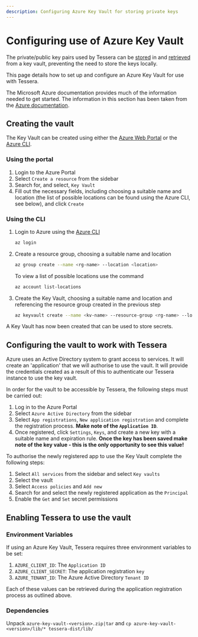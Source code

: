 ```yaml
---
description: Configuring Azure Key Vault for storing private keys
---
```


# Configuring use of Azure Key Vault

The private/public key pairs used by Tessera can be [stored] in and [retrieved] from a key vault, preventing the need to store the keys locally.

This page details how to set up and configure an Azure Key Vault for use with Tessera.

The Microsoft Azure documentation provides much of the information needed to get started.
The information in this section has been taken from the [Azure documentation](https://docs.microsoft.com/en-us/azure/key-vault).

## Creating the vault

The Key Vault can be created using either the [Azure Web Portal](https://azure.microsoft.com/en-gb/features/azure-portal/) or the [Azure CLI](https://docs.microsoft.com/en-gb/cli/azure/install-azure-cli?view=azure-cli-latest).

### Using the portal

1. Login to the Azure Portal
1. Select `Create a resource` from the sidebar
1. Search for, and select, `Key Vault`
1. Fill out the necessary fields, including choosing a suitable name and location (the list of possible locations can be found using the Azure CLI, see below), and click `Create`

### Using the CLI

1. Login to Azure using the [Azure CLI](https://docs.microsoft.com/en-gb/cli/azure/install-azure-cli?view=azure-cli-latest)

    ```bash
    az login
    ```

1. Create a resource group, choosing a suitable name and location

    ```bash
    az group create --name <rg-name> --location <location>
    ```

    To view a list of possible locations use the command

    ```bash
    az account list-locations
    ```

1. Create the Key Vault, choosing a suitable name and location and referencing the resource group created in the previous step

    ```bash
    az keyvault create --name <kv-name> --resource-group <rg-name> --location <location>
    ```

A Key Vault has now been created that can be used to store secrets.

## Configuring the vault to work with Tessera

Azure uses an Active Directory system to grant access to services.
It will create an 'application' that we will authorise to use the vault.
It will provide the credentials created as a result of this to authenticate our Tessera instance to use the key vault.

In order for the vault to be accessible by Tessera, the following steps must be carried out:

1. Log in to the Azure Portal
1. Select `Azure Active Directory` from the sidebar
1. Select `App registrations`, `New application registration` and complete the registration process. **Make note of the `Application ID`**.
1. Once registered, click `Settings`, `Keys`, and create a new key with a suitable name and expiration rule. **Once the key has been saved make note of the key value - this is the only opportunity to see this value!**

To authorise the newly registered app to use the Key Vault complete the following steps:

1. Select `All services` from the sidebar and select `Key vaults`
1. Select the vault
1. Select `Access policies` and `Add new`
1. Search for and select the newly registered application as the `Principal`
1. Enable the `Get` and `Set` secret permissions

## Enabling Tessera to use the vault

### Environment Variables

If using an Azure Key Vault, Tessera requires three environment variables to be set:

1. `AZURE_CLIENT_ID`: The `Application ID`
1. `AZURE_CLIENT_SECRET`: The application registration `key`
1. `AZURE_TENANT_ID`: The Azure Active Directory `Tenant ID`

Each of these values can be retrieved during the application registration process as outlined above.

### Dependencies

Unpack `azure-key-vault-<version>.zip|tar` and `cp azure-key-vault-<version>/lib/* tessera-dist/lib/`

<!--links -->
[stored]: ../../Generate-Keys/Azure-Key-Vault.md
[retrieved]: ../Keys/Azure-Key-Vault-Pairs.md
